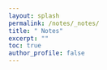 ```yaml
---
layout: splash
permalink: /notes/_notes/
title: " Notes"
excerpt: ""
toc: true
author_profile: false
---
```

